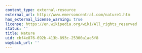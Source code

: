 ```yaml
---
content_type: external-resource
external_url: http://www.emersoncentral.com/nature1.htm
has_external_license_warning: true
license: https://en.wikipedia.org/wiki/All_rights_reserved
status: ''
title: Nature
uid: cbf4e876-692b-413b-893c-25300a1ae5f8
wayback_url: ''
---
```

